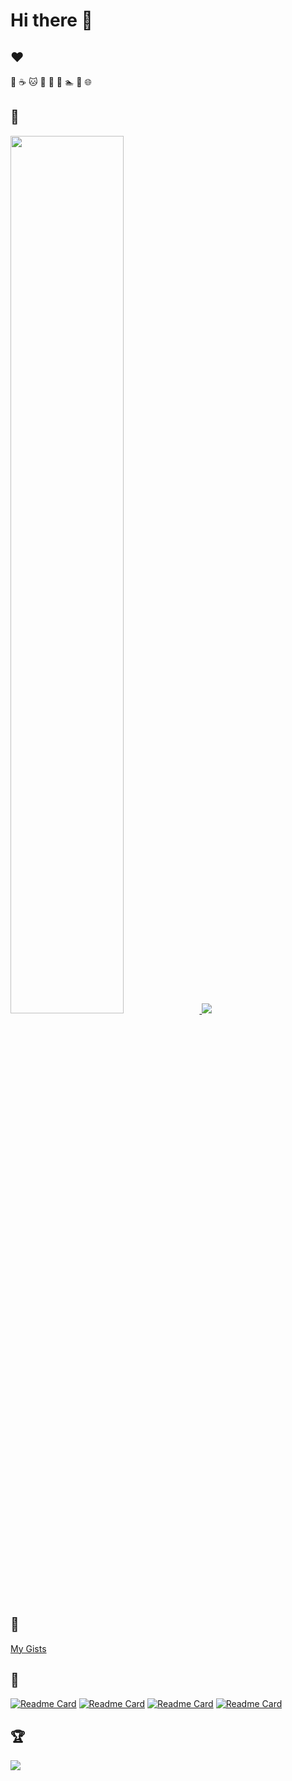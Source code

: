 # Hi there 👋

## :heart:

:tea: :coffee: :cat: :sunflower: :palm_tree: :musical_note: :swimmer: :walking: :globe_with_meridians:

## :telescope:

<a href="https://github.com/creaspo23">
  <img width="60%" src="https://github-readme-stats.vercel.app/api?username=mariamihai&show_icons=true&include_all_commits=true&count_private=true&hide=contribs&theme=radical&border_radius=20" />
  <img src="https://github-readme-stats.vercel.app/api/top-langs/?username=mariamihai&layout=compact&theme=radical&border_radius=20" />
</a>

## :newspaper:

[My Gists](https://gist.github.com/creaspo23)

## :seedling:

[![Readme Card](https://github-readme-stats.vercel.app/api/pin/?username=mariamihai&repo=sma-2nd-ed-overview&show_owner=true&theme=radical&border_radius=10)](https://github.com/mariamihai/sma-2nd-ed-overview)
[![Readme Card](https://github-readme-stats.vercel.app/api/pin/?username=mariamihai&repo=terraform-associate-certification-course-freecodecamp&show_owner=true&theme=radical&border_radius=10)](https://github.com/mariamihai/terraform-associate-certification-course-freecodecamp)
[![Readme Card](https://github-readme-stats.vercel.app/api/pin/?username=mariamihai&repo=kubernetes-related&show_owner=true&theme=radical&border_radius=10)](https://github.com/mariamihai/kubernetes-related)
[![Readme Card](https://github-readme-stats.vercel.app/api/pin/?username=mariamihai&repo=bootstrapping-microservices-overview&show_owner=true&theme=radical&border_radius=10)](https://github.com/mariamihai/bootstrapping-microservices-overview)

## :trophy:

<img src="https://github-profile-trophy.vercel.app/?username=mariamihai&theme=darkhub&row=2&column=4" />
